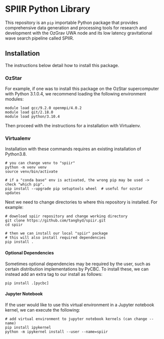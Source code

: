 # SPIIR Python Library

This repository is an `pip` importable Python package that provides comprehensive data generation and processing tools for research and development with the OzGrav UWA node and its low latency gravitational wave search pipeline called SPIIR.

## Installation

The instructions below detail how to install this package.

### OzStar

For example, if one was to install this package on the OzStar supercomputer with 
Python 3.1.0.4, we recommend loading the following environment modules:

  ```
  module load gcc/9.2.0 openmpi/4.0.2
  module load git/2.18.0
  module load python/3.10.4
  ```

Then proceed with the instructions for a installation with Virtualenv.

### Virtualenv

Installation with these commands requires an existing installation of Python3.8.

  ```
  # you can change venv to "spiir"
  python -m venv venv
  source venv/bin/activate

  # if a "conda base" env is activated, the wrong pip may be used -> check "which pip".
  pip install --upgrade pip setuptools wheel  # useful for ozstar updates
  ```

Next we need to change directories to where this repository is installed. For example:

  ```
  # download spiir repository and change working directory
  git clone https://github.com/tanghyd/spiir.git
  cd spiir

  # then we can install our local "spiir" package
  # this will also install required dependencies
  pip install .
  ```

#### Optional Dependencies

Sometimes optional dependencies may be required by the user, such as certain distribution implementations by PyCBC. To install these, we can instead add an extra tag to our install as follows:

  ```
  pip install .[pycbc]
  ```

#### Jupyter Notebook

If the user would like to use this virtual environment in a Jupyter notebook kernel, we can execute the following:

  ```
  # add virtual environment to jupyter notebook kernels (can change --name)
  pip install ipykernel
  python -m ipykernel install --user --name=spiir
  ```
